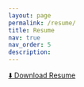 ```yaml
---
layout: page
permalink: /resume/
title: Resume
nav: true
nav_order: 5
description: 
---
```


[⬇️ Download Resume](/assets/pdf/resume.pdf)

<object data="{{ site.url }}{{ site.baseurl }}/assets/pdf/resume.pdf" width="100%" 
height="600" type="application/pdf"></object>
